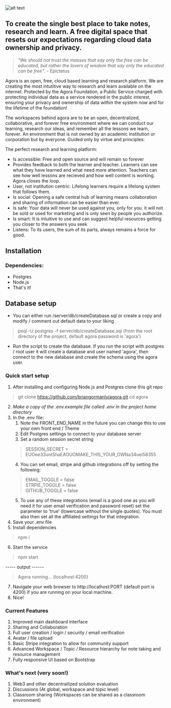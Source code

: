 ![alt text](https://github.com/briangormanly/agora/blob/main/client/agora/public/assets/img/logos/Agora-Logo-1-wText-1080.png?raw=true)
## To create the single best place to take notes, research and learn. A free digital space that resets our expectations regarding cloud data ownership and privacy.

> *"We should not trust the masses that say only the free can be educated, but rather the lovers of wisdom that say only the educated can be free"*. - Epictetus

Agora is an open, free, cloud based learning and research platform. We are creating the most intutitive way to research and learn available on the internet. Protected by the Agora Foundation, a Public Service charged with protecting individual data as a service rendered in the public interest, ensuring your privacy and ownership of data within the system now and for the lifetime of the foundation!

The workspaces behind agora are to be an open, decentralized, collaborative, and forever free environment where we can conduct our learning, research our ideas, and remember all the lessons we learn, forever. An environment that is not owned by an academic institution or corporation but by everyone. Guided only by virtue and principles:  

The perfect research and learning platform:
- Is accessible: Free and open source and will remain so forever
- Provides feedback to both the learner and teacher. Learners can see what they have learned and what need more attention.  Teachers can see how well lessons are recieved and how well content is working. Agora closes the loop.
- User, not institution centric: Lifelong learners require a lifelong system that follows them.
- Is social: Opening a safe central hub of learning means collaboration and sharing of
information can be easier than ever.
- Is safe: Your data will never be used against you, only for you. it will not be sold or used
for marketing and is only seen by people you authorize.
- Is smart: It is intuitive to use and can suggest helpful resources getting you closer to the
answers you seek
- Listens: To its users, the sum of its parts, always remains a force for good.

## Installation  

### Dependencies:
 * Postgres 
 * Node.js
 * That's it!

## Database setup
* You can either run /server/db/createDatabase.sql or create a copy and modify / comment out default data to your liking
>  psql -U postgres -f server/db/createDatabase.sql (from the root directory of the project, default agora password is 'agora')
* Run the script to create the database.  If you run the script with postgres / root user it will create a database and user named 'agora', then connect to the new database and create the schema using the agora user.

### Quick start setup
1. After installing and configuring Node.js and Postgres clone this git repo
> git clone https://github.com/briangormanly/agora.git
> cd agora
2. *Make a copy of the .env.example file called .env in the project home directory* 
3. In the .env file: 
    1. Note the FRONT_END_NAME in the future you can change this to use your own front end / Theme 
    2. Edit Postgres settings to connect to your database server
    3. Set a random session secret string 
    > SESSION_SECRET = EUOee33unt5haEAOUOMAKE_THIS_YOUR_OWNa34uei58355
    4. You can set email, stripe and github integrations off by setting the following:
    > EMAIL_TOGGLE = false  
    > STRPIE_TOGGLE = false  
    > GITHUB_TOGGLE = false  
    5. To use any of these integrations (email is a good one as you will need it for user email verification and password reset) set the parameter to 'true' (lowercase without the single quotes). You must also then set all the affiliated settings for that integration.
4. Save your .env file
5. Install dependencies 
> npm i
6. Start the service
> npm start

----- output ------
>
> Agora running... {localhost:4200}
7. Navigate your web browser to http://localhost:PORT (default port is 4200) if you are running on your local machine.
8. Nice!


### Current Features
1. Improved main dashboard interface
2. Sharing and Collaboration
3. Full user creation / login / security / email verification
4. Avatar / file upload
5. Basic Stripe integration to allow for community support
6. Advanced Workspace / Topic / Resource hierarchy for note taking and resource management 
7. Fully responsive UI based on Bootstrap


### What's next (very soon!)
1. Web3 and other decentrailized solution evaluation
2. Discussions (At global, workspace and topic level)
3. Classroom sharing (Workspaces can be shared as a classroom environment)

